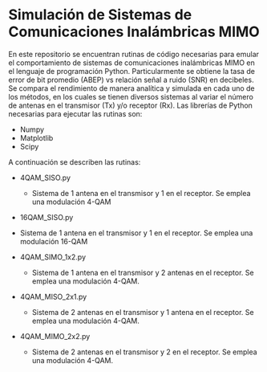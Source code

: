 # Simulación de Sistemas de Comunicaciones Inalámbricas MIMO
En este repositorio se encuentran rutinas de código necesarias para emular el comportamiento de sistemas de comunicaciones inalámbricas MIMO en el lenguaje de programación Python. Particularmente se obtiene la tasa de error de bit promedio (ABEP) vs relación señal a ruido (SNR) en decibeles.
Se compara el rendimiento de manera analítica y simulada en cada uno de los métodos, en los cuales se tienen diversos sistemas al variar el número de antenas en el transmisor (Tx) y/o receptor (Rx).
Las librerías de Python necesarias para ejecutar las rutinas son:
* Numpy
* Matplotlib
* Scipy

A continuación se describen las rutinas:

* 4QAM_SISO.py
  * Sistema de 1 antena en el transmisor y 1 en el receptor. Se emplea una modulación 4-QAM

*  16QAM_SISO.py
  * Sistema de 1 antena en el transmisor y 1 en el receptor. Se emplea una modulación 16-QAM

* 4QAM_SIMO_1x2.py
  * Sistema de 1 antena en el transmisor y 2 antenas en el receptor. Se emplea una modulación 4-QAM.

* 4QAM_MISO_2x1.py
  * Sistema de 2 antenas en el transmisor y 1 antena en el receptor. Se emplea una modulación 4-QAM.
 
* 4QAM_MIMO_2x2.py
  * Sistema de 2 antenas en el transmisor y 2 en el receptor. Se emplea una modulación 4-QAM.

